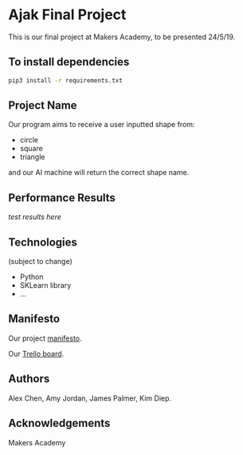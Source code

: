 # Ajak Final Project

This is our final project at Makers Academy, to be presented 24/5/19.

## To install dependencies

```bash
pip3 install -r requirements.txt
```

## Project Name

Our program aims to receive a user inputted shape from:
- circle
- square
- triangle

and our AI machine will return the correct shape name.

## Performance Results

*test results here*

## Technologies

(subject to change)
- Python
- SKLearn library
- ...

## Manifesto

Our project [manifesto](https://github.com/jpalmerr/ajak-final-project/blob/master/manifesto.md).

Our [Trello board](https://trello.com/b/SAOvMM1v/ajak).

## Authors

Alex Chen, Amy Jordan, James Palmer, Kim Diep.

## Acknowledgements

Makers Academy
